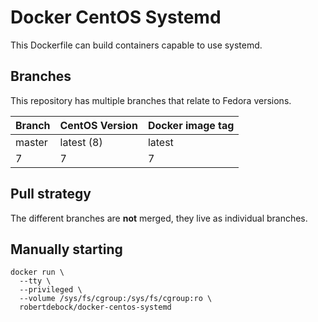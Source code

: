 Docker CentOS Systemd
=====================

This Dockerfile can build containers capable to use systemd.

Branches
--------

This repository has multiple branches that relate to Fedora versions.

|Branch |CentOS Version|Docker image tag|
|-------|--------------|----------------|
|master |latest (8)    |latest          |
|7      |7             |7               |

Pull strategy
-------------

The different branches are **not** merged, they live as individual branches.

Manually starting
-----------------

```
docker run \
  --tty \
  --privileged \
  --volume /sys/fs/cgroup:/sys/fs/cgroup:ro \
  robertdebock/docker-centos-systemd
```
